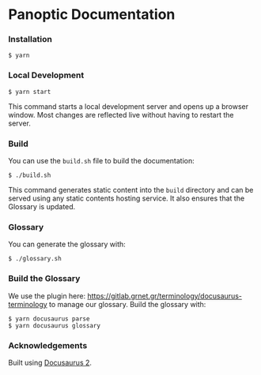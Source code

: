 # Panoptic Documentation


### Installation

```
$ yarn
```

### Local Development

```
$ yarn start
```

This command starts a local development server and opens up a browser window. Most changes are reflected live without having to restart the server.

### Build

You can use the `build.sh` file to build the documentation:

```
$ ./build.sh
```

This command generates static content into the `build` directory and can be served using any static contents hosting service. It also ensures that the Glossary is updated.

### Glossary

You can generate the glossary with:

```
$ ./glossary.sh
```

### Build the Glossary

We use the plugin here: https://gitlab.grnet.gr/terminology/docusaurus-terminology to manage our glossary. Build the glossary with:

```
$ yarn docusaurus parse
$ yarn docusaurus glossary
```

### Acknowledgements

Built using [Docusaurus 2](https://docusaurus.io/).

